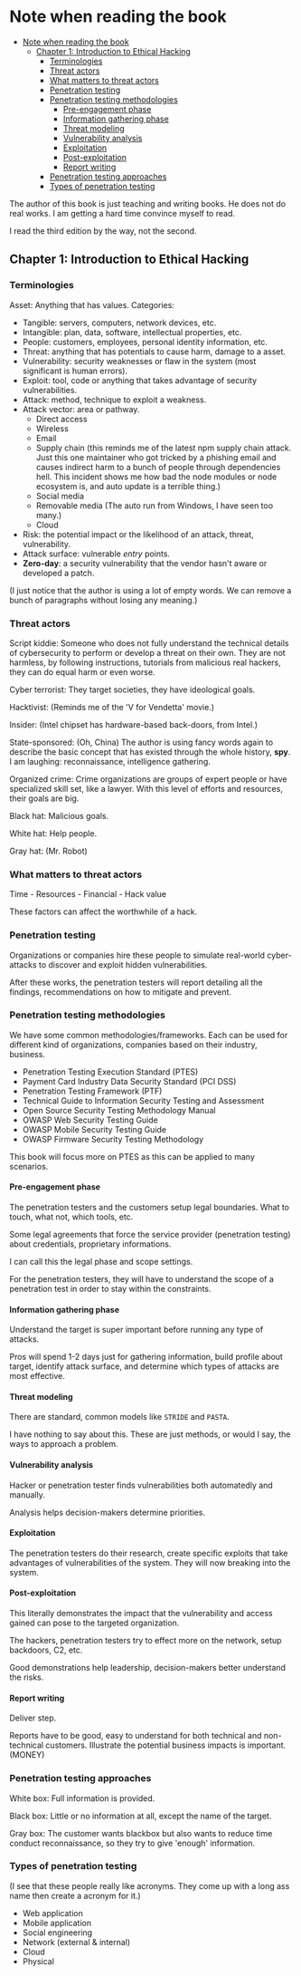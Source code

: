 # Note when reading the book

<!--toc:start-->
- [Note when reading the book](#note-when-reading-the-book)
  - [Chapter 1: Introduction to Ethical Hacking](#chapter-1-introduction-to-ethical-hacking)
    - [Terminologies](#terminologies)
    - [Threat actors](#threat-actors)
    - [What matters to threat actors](#what-matters-to-threat-actors)
    - [Penetration testing](#penetration-testing)
    - [Penetration testing methodologies](#penetration-testing-methodologies)
      - [Pre-engagement phase](#pre-engagement-phase)
      - [Information gathering phase](#information-gathering-phase)
      - [Threat modeling](#threat-modeling)
      - [Vulnerability analysis](#vulnerability-analysis)
      - [Exploitation](#exploitation)
      - [Post-exploitation](#post-exploitation)
      - [Report writing](#report-writing)
    - [Penetration testing approaches](#penetration-testing-approaches)
    - [Types of penetration testing](#types-of-penetration-testing)
<!--toc:end-->

The author of this book is just teaching and writing books. He does not do
real works. I am getting a hard time convince myself to read.

I read the third edition by the way, not the second.

## Chapter 1: Introduction to Ethical Hacking

### Terminologies

Asset: Anything that has values. Categories:

- Tangible: servers, computers, network devices, etc.
- Intangible: plan, data, software, intellectual properties, etc.
- People: customers, employees, personal identity information, etc.
- Threat: anything that has potentials to cause harm, damage to a asset.
- Vulnerability: security weaknesses or flaw in the system (most
  significant is human errors).
- Exploit: tool, code or anything that takes advantage of security
  vulnerabilities.
- Attack: method, technique to exploit a weakness.
- Attack vector: area or pathway.
    - Direct access
    - Wireless
    - Email
    - Supply chain
        (this reminds me of the latest npm supply chain attack. Just this
        one maintainer who got tricked by a phishing email and causes
        indirect harm to a bunch of people through dependencies hell. This
        incident shows me how bad the node modules or node ecosystem is,
        and auto update is a terrible thing.)
    - Social media
    - Removable media (The auto run from Windows, I have seen too many.)
    - Cloud
- Risk: the potential impact or the likelihood of an attack, threat,
  vulnerability.
- Attack surface: vulnerable *entry* points.
- **Zero-day**: a security vulnerability that the vendor hasn't aware or
  developed a patch.

(I just notice that the author is using a lot of empty words. We can remove a
bunch of paragraphs without losing any meaning.)

### Threat actors

Script kiddie: Someone who does not fully understand the technical details of
cybersecurity to perform or develop a threat on their own. They are not
harmless, by following instructions, tutorials from malicious real hackers,
they can do equal harm or even worse.

Cyber terrorist: They target societies, they have ideological goals.

Hacktivist: (Reminds me of the 'V for Vendetta' movie.)

Insider: (Intel chipset has hardware-based back-doors, from Intel.)

State-sponsored: (Oh, China) The author is using fancy words again to describe
the basic concept that has existed through the whole history, **spy**. I am
laughing: reconnaissance, intelligence gathering.

Organized crime: Crime organizations are groups of expert people or have
specialized skill set, like a lawyer. With this level of efforts and resources,
their goals are big.

Black hat: Malicious goals.

White hat: Help people.

Gray hat: (Mr. Robot)

### What matters to threat actors

Time - Resources - Financial - Hack value

These factors can affect the worthwhile of a hack.

### Penetration testing

Organizations or companies hire these people to simulate real-world
cyber-attacks to discover and exploit hidden vulnerabilities.

After these works, the penetration testers will report detailing all the
findings, recommendations on how to mitigate and prevent.

### Penetration testing methodologies

We have some common methodologies/frameworks. Each can be used for different
kind of organizations, companies based on their industry, business.

- Penetration Testing Execution Standard (PTES)
- Payment Card Industry Data Security Standard (PCI DSS)
- Penetration Testing Framework (PTF)
- Technical Guide to Information Security Testing and Assessment
- Open Source Security Testing Methodology Manual
- OWASP Web Security Testing Guide
- OWASP Mobile Security Testing Guide
- OWASP Firmware Security Testing Methodology

This book will focus more on PTES as this can be applied to many scenarios.

#### Pre-engagement phase

The penetration testers and the customers setup legal boundaries. What to
touch, what not, which tools, etc.

Some legal agreements that force the service provider (penetration testing)
about credentials, proprietary informations.

I can call this the legal phase and scope settings.

For the penetration testers, they will have to understand the scope of a
penetration test in order to stay within the constraints.

#### Information gathering phase

Understand the target is super important before running any type of attacks.

Pros will spend 1-2 days just for gathering information, build profile about
target, identify attack surface, and determine which types of attacks are most
effective.

#### Threat modeling

There are standard, common models like `STRIDE` and `PASTA`.

I have nothing to say about this. These are just methods, or would I say, the
ways to approach a problem.

#### Vulnerability analysis

Hacker or penetration tester finds vulnerabilities both automatedly and
manually.

Analysis helps decision-makers determine priorities.

#### Exploitation

<!-- Haiz, this start to feel like homeworks. -->
<!-- Writing is fine, I love writing, but I also love to write what I want to
write only. Because we are doing this course from my company, I have to provide
some evidence of reading, studying. Some sections I would just skim over if I
don't have to write about everything. -->

The penetration testers do their research, create specific exploits that take
advantages of vulnerabilities of the system. They will now breaking into the
system.

#### Post-exploitation

This literally demonstrates the impact that the vulnerability and access gained
can pose to the targeted organization.

The hackers, penetration testers try to effect more on the network, setup
backdoors, C2, etc.

Good demonstrations help leadership, decision-makers better understand the
risks.

#### Report writing

Deliver step.

Reports have to be good, easy to understand for both technical and
non-technical customers. Illustrate the potential business impacts is
important. (MONEY)

### Penetration testing approaches

White box: Full information is provided.

Black box: Little or no information at all, except the name of the target.

Gray box: The customer wants blackbox but also wants to reduce time conduct
reconnaissance, so they try to give 'enough' information.

### Types of penetration testing

(I see that these people really like acronyms. They come up with a long ass
name then create a acronym for it.)

- Web application
- Mobile application
- Social engineering
- Network (external & internal)
- Cloud
- Physical
